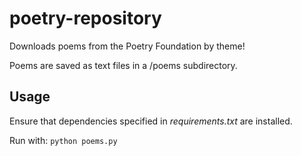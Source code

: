 # poetry-repository
Downloads poems from the Poetry Foundation by theme!

Poems are saved as text files in a /poems subdirectory. 

## Usage
Ensure that dependencies specified in *requirements.txt* are installed. 

Run with: `python poems.py`
